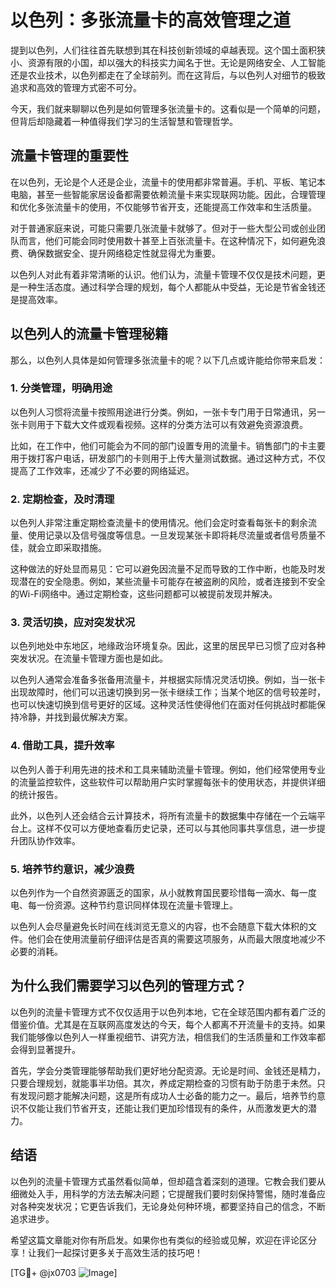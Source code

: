 # 以色列：多张流量卡的高效管理之道

提到以色列，人们往往首先联想到其在科技创新领域的卓越表现。这个国土面积狭小、资源有限的小国，却以强大的科技实力闻名于世。无论是网络安全、人工智能还是农业技术，以色列都走在了全球前列。而在这背后，与以色列人对细节的极致追求和高效的管理方式密不可分。

今天，我们就来聊聊以色列是如何管理多张流量卡的。这看似是一个简单的问题，但背后却隐藏着一种值得我们学习的生活智慧和管理哲学。

## 流量卡管理的重要性

在以色列，无论是个人还是企业，流量卡的使用都非常普遍。手机、平板、笔记本电脑，甚至一些智能家居设备都需要依赖流量卡来实现联网功能。因此，合理管理和优化多张流量卡的使用，不仅能够节省开支，还能提高工作效率和生活质量。

对于普通家庭来说，可能只需要几张流量卡就够了。但对于一些大型公司或创业团队而言，他们可能会同时使用数十甚至上百张流量卡。在这种情况下，如何避免浪费、确保数据安全、提升网络稳定性就显得尤为重要。

以色列人对此有着非常清晰的认识。他们认为，流量卡管理不仅仅是技术问题，更是一种生活态度。通过科学合理的规划，每个人都能从中受益，无论是节省金钱还是提高效率。

## 以色列人的流量卡管理秘籍

那么，以色列人具体是如何管理多张流量卡的呢？以下几点或许能给你带来启发：

### 1. **分类管理，明确用途**

以色列人习惯将流量卡按照用途进行分类。例如，一张卡专门用于日常通讯，另一张卡则用于下载大文件或观看视频。这样的分类方法可以有效避免资源浪费。

比如，在工作中，他们可能会为不同的部门设置专用的流量卡。销售部门的卡主要用于拨打客户电话，研发部门的卡则用于上传大量测试数据。通过这种方式，不仅提高了工作效率，还减少了不必要的网络延迟。

### 2. **定期检查，及时清理**

以色列人非常注重定期检查流量卡的使用情况。他们会定时查看每张卡的剩余流量、使用记录以及信号强度等信息。一旦发现某张卡即将耗尽流量或者信号质量不佳，就会立即采取措施。

这种做法的好处显而易见：它可以避免因流量不足而导致的工作中断，也能及时发现潜在的安全隐患。例如，某些流量卡可能存在被盗刷的风险，或者连接到不安全的Wi-Fi网络中。通过定期检查，这些问题都可以被提前发现并解决。

### 3. **灵活切换，应对突发状况**

以色列地处中东地区，地缘政治环境复杂。因此，这里的居民早已习惯了应对各种突发状况。在流量卡管理方面也是如此。

以色列人通常会准备多张备用流量卡，并根据实际情况灵活切换。例如，当一张卡出现故障时，他们可以迅速切换到另一张卡继续工作；当某个地区的信号较差时，也可以快速切换到信号更好的区域。这种灵活性使得他们在面对任何挑战时都能保持冷静，并找到最优解决方案。

### 4. **借助工具，提升效率**

以色列人善于利用先进的技术和工具来辅助流量卡管理。例如，他们经常使用专业的流量监控软件，这些软件可以帮助用户实时掌握每张卡的使用状态，并提供详细的统计报告。

此外，以色列人还会结合云计算技术，将所有流量卡的数据集中存储在一个云端平台上。这样不仅可以方便地查看历史记录，还可以与其他同事共享信息，进一步提升团队协作效率。

### 5. **培养节约意识，减少浪费**

以色列作为一个自然资源匮乏的国家，从小就教育国民要珍惜每一滴水、每一度电、每一份资源。这种节约意识同样体现在流量卡管理上。

以色列人会尽量避免长时间在线浏览无意义的内容，也不会随意下载大体积的文件。他们会在使用流量前仔细评估是否真的需要这项服务，从而最大限度地减少不必要的消耗。

## 为什么我们需要学习以色列的管理方式？

以色列的流量卡管理方式不仅仅适用于以色列本地，它在全球范围内都有着广泛的借鉴价值。尤其是在互联网高度发达的今天，每个人都离不开流量卡的支持。如果我们能够像以色列人一样重视细节、讲究方法，相信我们的生活质量和工作效率都会得到显著提升。

首先，学会分类管理能够帮助我们更好地分配资源。无论是时间、金钱还是精力，只要合理规划，就能事半功倍。其次，养成定期检查的习惯有助于防患于未然。只有发现问题才能解决问题，这是所有成功人士必备的能力之一。最后，培养节约意识不仅能让我们节省开支，还能让我们更加珍惜现有的条件，从而激发更大的潜力。

## 结语

以色列的流量卡管理方式虽然看似简单，但却蕴含着深刻的道理。它教会我们要从细微处入手，用科学的方法去解决问题；它提醒我们要时刻保持警惕，随时准备应对各种突发状况；它更告诉我们，无论身处何种环境，都要坚持自己的信念，不断追求进步。

希望这篇文章能对你有所启发。如果你也有类似的经验或见解，欢迎在评论区分享！让我们一起探讨更多关于高效生活的技巧吧！

[TG💪+ @jx0703 ![Image](https://github.com/user-attachments/assets/dbca1d08-cadb-493c-b0ec-ad6f7a83f270)]